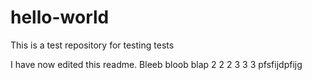 # hello-world
This is a test repository for testing tests

I have now edited this readme. Bleeb bloob blap
2
2
2
3
3
3 pfsfijdpfijg 
